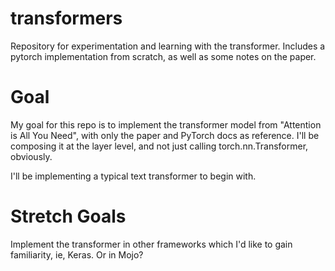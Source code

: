 # transformers

Repository for experimentation and learning with the transformer. Includes a pytorch implementation from scratch, as well as some notes on the paper.

# Goal

My goal for this repo is to implement the transformer model from "Attention is All You Need", with only the paper and PyTorch docs as reference. I'll be composing it at the layer level, and not just calling torch.nn.Transformer, obviously.

I'll be implementing a typical text transformer to begin with.

# Stretch Goals

Implement the transformer in other frameworks which I'd like to gain familiarity, ie, Keras. Or in Mojo?
